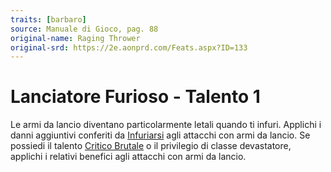 ```yaml
---
traits: [barbaro]
source: Manuale di Gioco, pag. 88
original-name: Raging Thrower
original-srd: https://2e.aonprd.com/Feats.aspx?ID=133
---
```


# Lanciatore Furioso - Talento 1

Le armi da lancio diventano particolarmente letali quando ti infuri. Applichi i
danni aggiuntivi conferiti da [Infuriarsi](/azioni/classe/infuriarsi) agli
attacchi con armi da lancio. Se possiedi il talento
[Critico Brutale](/classi/barbaro/talenti/critico-brutale) o il privilegio di
classe devastatore, applichi i relativi benefici agli attacchi con armi da
lancio.
